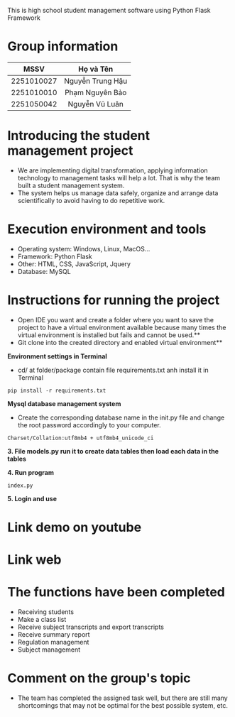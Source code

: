 This is high school student management software using Python Flask Framework

# Group information
| MSSV       | Họ và Tên        |
| :---:      | :---:            |
| 2251010027 | Nguyễn Trung Hậu | 
| 2251010010 | Phạm Nguyên Bảo  | 
| 2251050042 | Nguyễn Vũ Luân   |

# Introducing the student management project
- We are implementing digital transformation, applying information technology to management tasks will help a lot. That is why the team built a student management system.
- The system helps us manage data safely, organize and arrange data scientifically to avoid having to do repetitive work.

# Execution environment and tools
- Operating system: Windows, Linux, MacOS...
- Framework: Python Flask
- Other: HTML, CSS, JavaScript, Jquery
- Database: MySQL

# Instructions for running the project
- Open IDE you want and create a folder where you want to save the project to have a virtual environment available because many times the virtual environment is installed but fails and cannot be used.**
- Git clone into the created directory and enabled virtual environment**

**Environment settings in Terminal**
- cd/ at folder/package contain file requirements.txt anh install it in Terminal
```
pip install -r requirements.txt 
```

**Mysql database management system**
- Create the corresponding database name in the init.py file and change the root password accordingly to your computer.
```
Charset/Collation:utf8mb4 + utf8mb4_unicode_ci
```

**3. File models.py run it to create data tables then load each data in the tables**

**4. Run program**
```
index.py
```

**5. Login and use**

# Link demo on youtube 

# Link web 

# The functions have been completed
- Receiving students
- Make a class list
- Receive subject transcripts and export transcripts
- Receive summary report
- Regulation management
- Subject management
# Comment on the group's topic
- The team has completed the assigned task well, but there are still many shortcomings that may not be optimal for the best possible system, etc.
